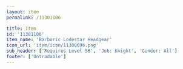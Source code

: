```yaml
---
layout: item
permalink: /11301106

title: Item
id: '11301106'
item_name: 'Barbaric Lodestar Headgear'
icon_url: 'item/icon/11300696.png'
sub_header: ['Requires Level 56', 'Job: Knight', 'Gender: All']
footer: ['Untradable']
---
```


